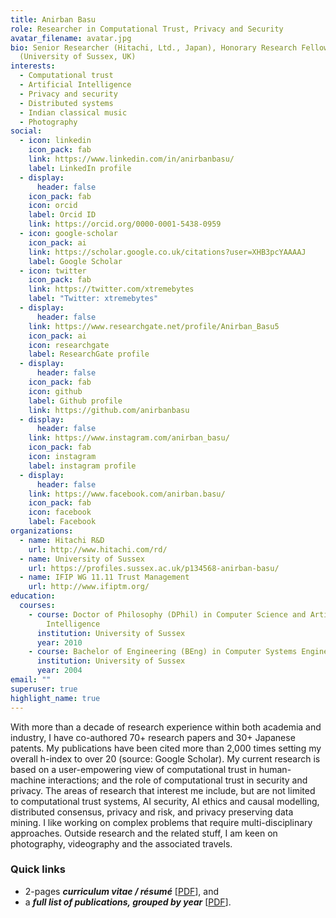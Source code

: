 ```yaml
---
title: Anirban Basu
role: Researcher in Computational Trust, Privacy and Security
avatar_filename: avatar.jpg
bio: Senior Researcher (Hitachi, Ltd., Japan), Honorary Research Fellow
  (University of Sussex, UK)
interests:
  - Computational trust
  - Artificial Intelligence
  - Privacy and security
  - Distributed systems
  - Indian classical music
  - Photography
social:
  - icon: linkedin
    icon_pack: fab
    link: https://www.linkedin.com/in/anirbanbasu/
    label: LinkedIn profile
  - display:
      header: false
    icon_pack: fab
    icon: orcid
    label: Orcid ID
    link: https://orcid.org/0000-0001-5438-0959
  - icon: google-scholar
    icon_pack: ai
    link: https://scholar.google.co.uk/citations?user=XHB3pcYAAAAJ
    label: Google Scholar
  - icon: twitter
    icon_pack: fab
    link: https://twitter.com/xtremebytes
    label: "Twitter: xtremebytes"
  - display:
      header: false
    link: https://www.researchgate.net/profile/Anirban_Basu5
    icon_pack: ai
    icon: researchgate
    label: ResearchGate profile
  - display:
      header: false
    icon_pack: fab
    icon: github
    label: Github profile
    link: https://github.com/anirbanbasu
  - display:
      header: false
    link: https://www.instagram.com/anirban_basu/
    icon_pack: fab
    icon: instagram
    label: instagram profile
  - display:
      header: false
    link: https://www.facebook.com/anirban.basu/
    icon_pack: fab
    icon: facebook
    label: Facebook
organizations:
  - name: Hitachi R&D
    url: http://www.hitachi.com/rd/
  - name: University of Sussex
    url: https://profiles.sussex.ac.uk/p134568-anirban-basu/
  - name: IFIP WG 11.11 Trust Management
    url: http://www.ifiptm.org/
education:
  courses:
    - course: Doctor of Philosophy (DPhil) in Computer Science and Artificial
        Intelligence
      institution: University of Sussex
      year: 2010
    - course: Bachelor of Engineering (BEng) in Computer Systems Engineering
      institution: University of Sussex
      year: 2004
email: ""
superuser: true
highlight_name: true
---
```

With more than a decade of research experience within both academia and industry, I have co-authored 70+ research papers and 30+ Japanese patents. My publications have been cited more than 2,000 times setting my overall h-index to over 20 (source: Google Scholar). My current research is based on a user-empowering view of computational trust in human-machine interactions; and the role of computational trust in security and privacy. The areas of research that interest me include, but are not limited to computational trust systems, AI security, AI ethics and causal modelling, distributed consensus, privacy and risk, and privacy preserving data mining. I like working on complex problems that require multi-disciplinary approaches. Outside research and the related stuff, I am keen on photography, videography and the associated travels.

### Quick links

* 2-pages ***curriculum vitae / résumé*** [[PDF](/files/cv.pdf)], and
* a ***full list of publications, grouped by year*** [[PDF](/files/publications-by-year.pdf)].